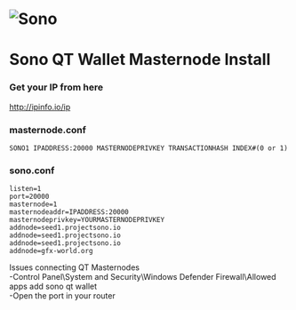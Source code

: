 # ![Sono](https://github.com/altcommunitycoin/SONO/raw/master/src/qt/res/images/about.png)
# Sono QT Wallet Masternode Install

### Get your IP from here
http://ipinfo.io/ip

### masternode.conf
```
SONO1 IPADDRESS:20000 MASTERNODEPRIVKEY TRANSACTIONHASH INDEX#(0 or 1)
```

### sono.conf
```
listen=1
port=20000
masternode=1
masternodeaddr=IPADDRESS:20000
masternodeprivkey=YOURMASTERNODEPRIVKEY
addnode=seed1.projectsono.io
addnode=seed1.projectsono.io
addnode=seed1.projectsono.io
addnode=gfx-world.org
```

Issues connecting QT Masternodes  
-Control Panel\System and Security\Windows Defender Firewall\Allowed apps
 add sono qt wallet  
-Open the port in your router
